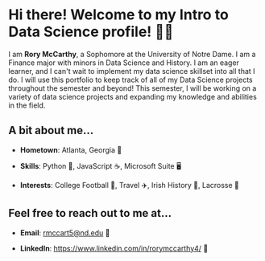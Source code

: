 # Hi there! Welcome to my Intro to Data Science profile! 👨‍🔬
I am **Rory McCarthy**, a Sophomore at the University of Notre Dame. I am a Finance major with minors in Data Science and History. I am an eager learner, and I can't wait to implement my data science skillset into all that I do. I will use this portfolio to keep track of all of my Data Science projects throughout the semester and beyond! This semester, I will be working on a variety of data science projects and expanding my knowledge and abilities in the field.

## A bit about me...
+ **Hometown**: Atlanta, Georgia 🍑

+ **Skills**: Python 🐍, JavaScript ☕, Microsoft Suite 🖥️

+ **Interests**: College Football 🏈, Travel ✈️, Irish History 📖, Lacrosse 🥍

## Feel free to reach out to me at...

+ **Email**: rmccart5@nd.edu 📧

+ **LinkedIn**: https://www.linkedin.com/in/rorymccarthy4/ 🤝
<!--
**rmccart5/rmccart5** is a ✨ _special_ ✨ repository because its `README.md` (this file) appears on your GitHub profile.

-->
